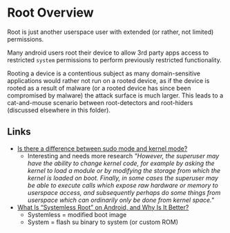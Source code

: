 # Root Overview

Root is just another userspace user with extended (or rather, not limited) permissions.

Many android users root their device to allow 3rd party apps access to restricted `system` permissions to perform previously restricted functionality.

Rooting a device is a contentious subject as many domain-sensitive applications would rather not run on a rooted device, as if the device is rooted as a result of malware (or a rooted device has since been compromised by malware) the attack surface is much larger. This leads to a cat-and-mouse scenario between root-detectors and root-hiders (discussed elsewhere in this folder).

## Links

- [Is there a difference between sudo mode and kernel mode?](http://stackoverflow.com/questions/21761185/is-there-a-difference-between-sudo-mode-and-kernel-mode)
  - Interesting and needs more research _"However, the superuser may have the ability to change kernel code, for example by asking the kernel to load a module or by modifying the storage from which the kernel is loaded on boot. Finally, in some cases the superuser may be able to execute calls which expose raw hardware or memory to userspace access, and subsequently perhaps do some things from userspace which can ordinarily only be done from kernel space."_
- [What Is “Systemless Root” on Android, and Why Is It Better?](https://www.howtogeek.com/249162/what-is-systemless-root-on-android-and-why-is-it-better/)
  - Systemless = modified boot image
  - System = flash su binary to system (or custom ROM)
